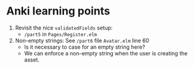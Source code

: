 # Anki learning points

1. Revisit the nice `validatedFields` setup:
    - `/part5` in `Pages/Register.elm`
2. Non-empty strings: See `/part6` file `Avatar.elm` line 60
    - Is it necessary to case for an empty string here?
    - We can enforce a non-empty string when the user is creating the asset.

